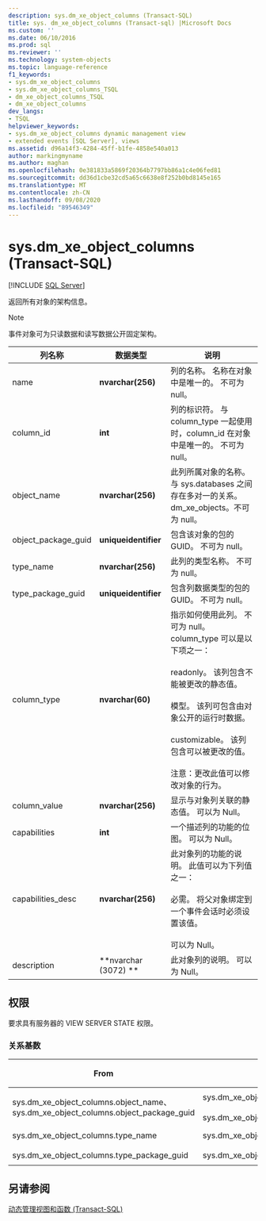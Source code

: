 ```yaml
---
description: sys.dm_xe_object_columns (Transact-SQL)
title: sys. dm_xe_object_columns (Transact-sql) |Microsoft Docs
ms.custom: ''
ms.date: 06/10/2016
ms.prod: sql
ms.reviewer: ''
ms.technology: system-objects
ms.topic: language-reference
f1_keywords:
- sys.dm_xe_object_columns
- sys.dm_xe_object_columns_TSQL
- dm_xe_object_columns_TSQL
- dm_xe_object_columns
dev_langs:
- TSQL
helpviewer_keywords:
- sys.dm_xe_object_columns dynamic management view
- extended events [SQL Server], views
ms.assetid: d96a14f3-4284-45ff-b1fe-4858e540a013
author: markingmyname
ms.author: maghan
ms.openlocfilehash: 0e381833a5869f20364b7797bb86a1c4e06fed81
ms.sourcegitcommit: dd36d1cbe32cd5a65c6638e8f252b0bd8145e165
ms.translationtype: MT
ms.contentlocale: zh-CN
ms.lasthandoff: 09/08/2020
ms.locfileid: "89546349"
---
```

# <a name="sysdm_xe_object_columns-transact-sql"></a>sys.dm_xe_object_columns (Transact-SQL)
[!INCLUDE [SQL Server](../../includes/applies-to-version/sqlserver.md)]

  返回所有对象的架构信息。  
  
> [!NOTE]  
>  事件对象可为只读数据和读写数据公开固定架构。  
  
|列名称|数据类型|说明|  
|-----------------|---------------|-----------------|  
|name|**nvarchar(256)**|列的名称。 名称在对象中是唯一的。 不可为 null。|  
|column_id|**int**|列的标识符。 与 column_type 一起使用时，column_id 在对象中是唯一的。 不可为 null。|  
|object_name|**nvarchar(256)**|此列所属对象的名称。 与 sys.databases 之间存在多对一的关系。 dm_xe_objects。不可为 null。|  
|object_package_guid|**uniqueidentifier**|包含该对象的包的 GUID。 不可为 null。|  
|type_name|**nvarchar(256)**|此列的类型名称。 不可为 null。|  
|type_package_guid|**uniqueidentifier**|包含列数据类型的包的 GUID。 不可为 null。|  
|column_type|**nvarchar(60)**|指示如何使用此列。 不可为 null。 column_type 可以是以下项之一：<br /><br /> readonly。 该列包含不能被更改的静态值。<br /><br /> 模型。 该列可包含由对象公开的运行时数据。<br /><br /> customizable。 该列包含可以被更改的值。<br /><br /> 注意：更改此值可以修改对象的行为。|  
|column_value|**nvarchar(256)**|显示与对象列关联的静态值。 可以为 Null。|  
|capabilities|**int**|一个描述列的功能的位图。 可以为 Null。|  
|capabilities_desc|**nvarchar(256)**|此对象列的功能的说明。 此值可以为下列值之一：<br /><br /> 必需。 将父对象绑定到一个事件会话时必须设置该值。<br /><br /> 可以为 Null。|  
|description|**nvarchar (3072) **|此对象列的说明。 可以为 Null。|  
  
## <a name="permissions"></a>权限  
 要求具有服务器的 VIEW SERVER STATE 权限。  
  
### <a name="relationship-cardinalities"></a>关系基数  
  
|From|到|关系|  
|----------|--------|------------------|  
|sys.dm_xe_object_columns.object_name、sys.dm_xe_object_columns.object_package_guid|sys.dm_xe_objects.name、<br /><br /> sys.dm_xe_objects.package_guid|多对一|  
|sys.dm_xe_object_columns.type_name<br /><br /> sys.dm_xe_object_columns.type_package_guid|sys.dm_xe_objects.name<br /><br /> sys.dm_xe_objects.package_guid|多对一|  
  
## <a name="see-also"></a>另请参阅  
 [动态管理视图和函数 (Transact-SQL)](~/relational-databases/system-dynamic-management-views/system-dynamic-management-views.md)  
  
  

